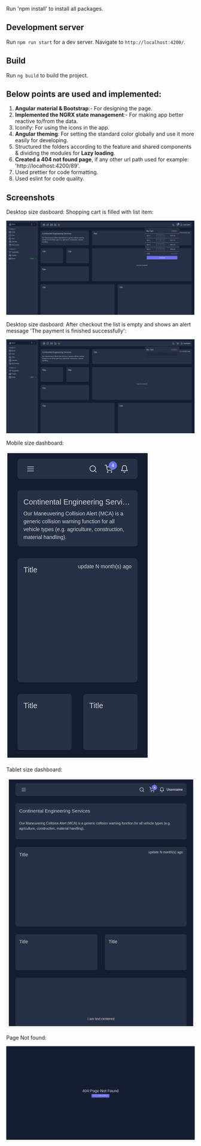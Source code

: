 Run 'npm install' to install all packages.

## Development server

Run `npm run start` for a dev server. Navigate to `http://localhost:4200/`.

## Build

Run `ng build` to build the project.


## Below points are used and implemented:

1. **Angular material & Bootstrap**:- For designing the page.
2. **Implemented the NGRX state management**:- For making app better reactive to/from the data.
3. Iconify: For using the icons in the app.
4. **Angular theming**: For setting the standard color globally and use it more easily for developing.
5. Structured the folders according to the feature and shared components & dividing the modules for **Lazy loading**.
6. **Created a 404 not found page**, if any other url path used for example: 'http://localhost:4200/89'.
7. Used prettier for code formatting.
8. Used eslint for code quality.


## Screenshots

Desktop size dasboard: Shopping cart is filled with list item:

![desktop page](screenshots/desktop.png)

Desktop size dasboard: After checkout the list is empty and shows an alert message 'The payment is finished successfully':

![checkout](screenshots/checkout.png)

Mobile size dashboard:

![mobile-size page](screenshots/mobile-size.png)

Tablet size dashboard:

![Tablet page](screenshots/Tablet.png)

Page Not found:

![404 page](screenshots/404.png)